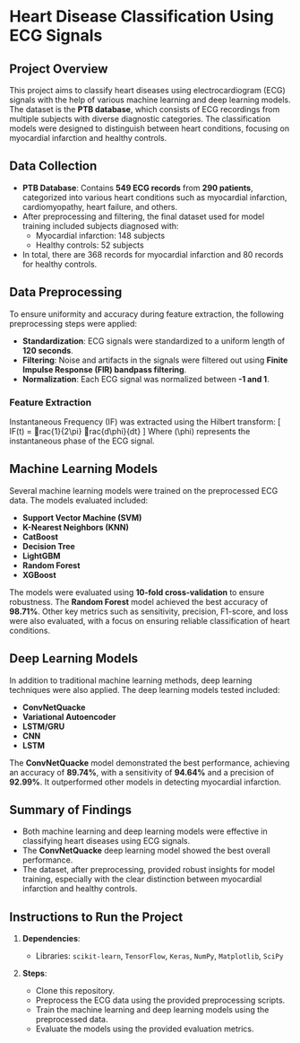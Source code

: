 # Heart Disease Classification Using ECG Signals

## Project Overview

This project aims to classify heart diseases using electrocardiogram (ECG) signals with the help of various machine learning and deep learning models. The dataset is the **PTB database**, which consists of ECG recordings from multiple subjects with diverse diagnostic categories. The classification models were designed to distinguish between heart conditions, focusing on myocardial infarction and healthy controls. 

## Data Collection

- **PTB Database**: Contains **549 ECG records** from **290 patients**, categorized into various heart conditions such as myocardial infarction, cardiomyopathy, heart failure, and others.
- After preprocessing and filtering, the final dataset used for model training included subjects diagnosed with:
  - Myocardial infarction: 148 subjects
  - Healthy controls: 52 subjects
- In total, there are 368 records for myocardial infarction and 80 records for healthy controls.

## Data Preprocessing

To ensure uniformity and accuracy during feature extraction, the following preprocessing steps were applied:
- **Standardization**: ECG signals were standardized to a uniform length of **120 seconds**.
- **Filtering**: Noise and artifacts in the signals were filtered out using **Finite Impulse Response (FIR) bandpass filtering**.
- **Normalization**: Each ECG signal was normalized between **-1 and 1**.

### Feature Extraction

Instantaneous Frequency (IF) was extracted using the Hilbert transform:
\[ IF(t) = rac{1}{2\pi} rac{d\phi}{dt} \]
Where \(\phi\) represents the instantaneous phase of the ECG signal.

## Machine Learning Models

Several machine learning models were trained on the preprocessed ECG data. The models evaluated included:
- **Support Vector Machine (SVM)**
- **K-Nearest Neighbors (KNN)**
- **CatBoost**
- **Decision Tree**
- **LightGBM**
- **Random Forest**
- **XGBoost**

The models were evaluated using **10-fold cross-validation** to ensure robustness. The **Random Forest** model achieved the best accuracy of **98.71%**. Other key metrics such as sensitivity, precision, F1-score, and loss were also evaluated, with a focus on ensuring reliable classification of heart conditions.

## Deep Learning Models

In addition to traditional machine learning methods, deep learning techniques were also applied. The deep learning models tested included:
- **ConvNetQuacke**
- **Variational Autoencoder**
- **LSTM/GRU**
- **CNN**
- **LSTM**

The **ConvNetQuacke** model demonstrated the best performance, achieving an accuracy of **89.74%**, with a sensitivity of **94.64%** and a precision of **92.99%**. It outperformed other models in detecting myocardial infarction.

## Summary of Findings

- Both machine learning and deep learning models were effective in classifying heart diseases using ECG signals.
- The **ConvNetQuacke** deep learning model showed the best overall performance.
- The dataset, after preprocessing, provided robust insights for model training, especially with the clear distinction between myocardial infarction and healthy controls.


## Instructions to Run the Project

1. **Dependencies**:
   - Libraries: `scikit-learn`, `TensorFlow`, `Keras`, `NumPy`, `Matplotlib`, `SciPy`

2. **Steps**:
   - Clone this repository.
   - Preprocess the ECG data using the provided preprocessing scripts.
   - Train the machine learning and deep learning models using the preprocessed data.
   - Evaluate the models using the provided evaluation metrics.

